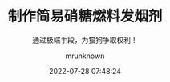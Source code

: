 ---
date: 2022-07-28 07:48:24
layout: post
title: "制作简易硝糖燃料发烟剂"
subtitle: 通过极端手段，为猫狗争取权利！
description:
image: https://picsum.photos/760/399
optimized_image:
category: story
tags:
    - pet
    - story
author: mrunknown
paginate: true
---